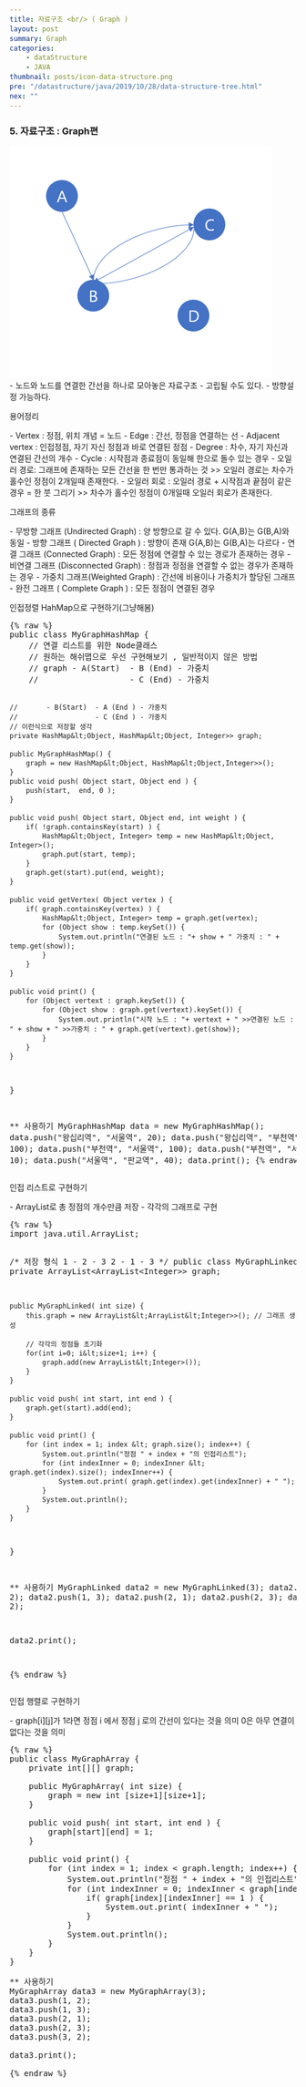 ```yaml
---
title: 자료구조 <br/> ( Graph )
layout: post
summary: Graph
categories: 
    - dataStructure
    - JAVA
thumbnail: posts/icon-data-structure.png
pre: "/datastructure/java/2019/10/28/data-structure-tree.html"
nex: ""
---
```

### 5. 자료구조 : Graph편

<div class="img-center">
    <img src="/assets/img/posts/dataStructure/graph.png" class="max-ratio-100" />
</div>
 - 노드와 노드를 연결한 간선을 하나로 모아놓은 자료구조 
 - 고립될 수도 있다.
 - 방향설정 가능하다.
 
<p class="bold-text">용어정리</p>
 - Vertex    : 정점, 위치 개념 = 노드
 - Edge      : 간선, 정점을 연결하는 선
 - Adjacent vertex      : 인접정점, 자기 자신 정점과 바로 연결된 정점
 - Degree : 차수, 자기 자신과 연결된 간선의 개수
 - Cycle  : 시작점과 종료점이 동일해 한으로 돌수 있는 경우
 - 오일러 경로: 그래프에 존재하는 모든 간선을 한 번만 통과하는 것 >>  오일러 경로는 차수가 홀수인 정점이 2개일때 존재한다.
 - 오일러 회로 : 오일러 경로 + 시작점과 끝점이 같은 경우 = 한 붓 그리기 >> 차수가 홀수인 정점이 0개일때 오일러 회로가 존재한다.

<p class="bold-text">그래프의 종류</p>
 - 무방향 그래프 (Undirected Graph) : 양 방향으로 갈 수 있다. G(A,B)는 G(B,A)와 동일
 - 방향 그래프 ( Directed Graph ) : 방향이 존재  G(A,B)는 G(B,A)는 다르다
 - 연결 그래프 (Connected Graph) : 모든 정점에 연결할 수 있는 경로가 존재하는 경우
 - 비연결 그래프 (Disconnected Graph) : 정점과 정점을 연결할 수 없는 경우가 존재하는 경우
 - 가중치 그래프(Weighted Graph) : 간선에 비용이나 가중치가 할당된 그래프
 - 완전 그래프 ( Complete Graph ) : 모든 정점이 연결된 경우 

<p class="bold-text">인접정렬 HahMap으로 구현하기(그냥해봄)</p>
<pre>
{% raw %}
public class MyGraphHashMap {
    // 연결 리스트를 위한 Node클래스
    // 원하는 해쉬맵으로 우선 구현해보기 , 일반적이지 않은 방법
    // graph - A(Start)  - B (End) - 가중치
    //                   - C (End) - 가중치 
    
    //       - B(Start)  - A (End ) - 가중치
    //                   - C (End ) - 가중치
    // 이런식으로 저장할 생각
    private HashMap&lt;Object, HashMap&lt;Object, Integer>> graph;
    
    public MyGraphHashMap() {
        graph = new HashMap&lt;Object, HashMap&lt;Object,Integer>>();
    }
    public void push( Object start, Object end ) {
        push(start,  end, 0 ); 
    }
    
    public void push( Object start, Object end, int weight ) {
        if( !graph.containsKey(start) ) {
            HashMap&lt;Object, Integer> temp = new HashMap&lt;Object, Integer>();
            graph.put(start, temp);
        }
        graph.get(start).put(end, weight);
    }
    
    public void getVertex( Object vertex ) {
        if( graph.containsKey(vertex) ) {
            HashMap&lt;Object, Integer> temp = graph.get(vertex);
            for (Object show : temp.keySet()) {
                System.out.println("연결된 노드 : "+ show + " 가중치 : " + temp.get(show));
            }
        }
    }
    
    public void print() {
        for (Object vertext : graph.keySet()) {
            for (Object show : graph.get(vertext).keySet()) {
                System.out.println("시작 노드 : "+ vertext + " >>연결된 노드 : " + show + " >>가중치 : " + graph.get(vertext).get(show));
            }
        }
    }
}

** 사용하기 
MyGraphHashMap data = new MyGraphHashMap();
data.push("왕십리역", "서울역", 20);
data.push("왕십리역", "부천역", 100);
data.push("부천역", "서울역", 100);
data.push("부천역", "서울역", 10);
data.push("서울역", "판교역", 40);
data.print();
{% endraw %}
</pre>


<p class="bold-text">인접 리스트로 구현하기</p>
 - ArrayList로 총 정점의 개수만큼 저장
 - 각각의 그래프로 구현
<pre>
{% raw %}
import java.util.ArrayList;

/* 저장 형식
   1  - 2
      - 3
   2  - 1
      - 3
*/
public class MyGraphLinked {
    private ArrayList&lt;ArrayList&lt;Integer>> graph;

    public MyGraphLinked( int size) {
        this.graph = new ArrayList&lt;ArrayList&lt;Integer>>(); // 그래프 생성
        
        // 각각의 정점들 초기화
        for(int i=0; i&lt;size+1; i++) {
            graph.add(new ArrayList&lt;Integer>());
        }
    }
    
    public void push( int start, int end ) {
        graph.get(start).add(end);
    }
    
    public void print() {
        for (int index = 1; index &lt; graph.size(); index++) {
            System.out.println("정점 " + index + "의 인접리스트");
            for (int indexInner = 0; indexInner &lt; graph.get(index).size(); indexInner++) {
                System.out.print( graph.get(index).get(indexInner) + " ");
            }
            System.out.println();
        }
    }
}

** 사용하기 
MyGraphLinked data2 = new MyGraphLinked(3);
data2.push(1, 2);
data2.push(1, 3);
data2.push(2, 1);
data2.push(2, 3);
data2.push(3, 2);

data2.print();

{% endraw %}
</pre>

<p class="bold-text">인접 행렬로 구현하기</p>
 - graph[i][j]가 1라면 정점 i 에서 정점 j 로의 간선이 있다는 것을 의미 0은 아무 연결이 없다는 것을 의미

<pre>
{% raw %}
public class MyGraphArray {
    private int[][] graph;

    public MyGraphArray( int size) {
        graph = new int [size+1][size+1];
    }
    
    public void push( int start, int end ) {
        graph[start][end] = 1;
    }
    
    public void print() {
        for (int index = 1; index &lt; graph.length; index++) {
            System.out.println("정점 " + index + "의 인접리스트");
            for (int indexInner = 0; indexInner &lt; graph[index].length; indexInner++) {
                if( graph[index][indexInner] == 1 ) {
                    System.out.print( indexInner + " ");
                }
            }
            System.out.println();
        }
    }
}

** 사용하기 
MyGraphArray data3 = new MyGraphArray(3);
data3.push(1, 2);
data3.push(1, 3);
data3.push(2, 1);
data3.push(2, 3);
data3.push(3, 2);

data3.print();

{% endraw %}
</pre>

